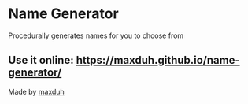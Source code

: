 # Name Generator
Procedurally generates names for you to choose from

## Use it online: https://maxduh.github.io/name-generator/

Made by <a href="https://github.com/maxduh">maxduh</a>
